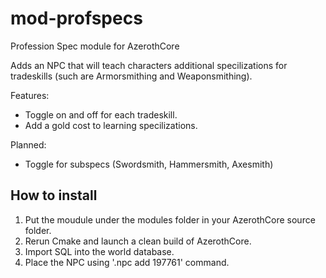 # mod-profspecs
Profession Spec module for AzerothCore

Adds an NPC that will teach characters additional specilizations for tradeskills (such are Armorsmithing and Weaponsmithing).

Features:
- Toggle on and off for each tradeskill.
- Add a gold cost to learning specilizations. 

Planned:
- Toggle for subspecs (Swordsmith, Hammersmith, Axesmith)

## How to install
1. Put the moudule under the modules folder in your AzerothCore source folder.
2. Rerun Cmake and launch a clean build of AzerothCore.
3. Import SQL into the world database.
4. Place the NPC using '.npc add 197761' command.


